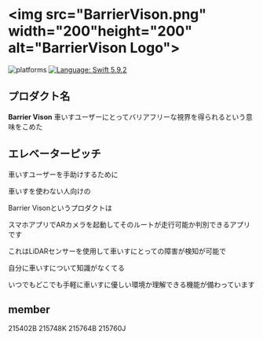 # <img src="BarrierVison.png" width="200"height="200" alt="BarrierVison Logo">

![platforms](https://img.shields.io/badge/platforms-iOS-333333.svg)
[![Language: Swift 5.9.2](https://img.shields.io/badge/swift-5.9.2-4BC51D.svg?style=flat)](https://developer.apple.com/swift)

## プロダクト名

**Barrier Vison**
車いすユーザーにとってバリアフリーな視界を得られるという意味をこめた

## **エレベーターピッチ**<br>

車いすユーザーを手助けするために

車いすを使わない人向けの

Barrier Visonというプロダクトは

スマホアプリでARカメラを起動してそのルートが走行可能か判別できるアプリです

これはLiDARセンサーを使用して車いすにとっての障害が検知が可能で

自分に車いすについて知識がなくてる

いつでもどこでも手軽に車いすに優しい環境か理解できる機能が備わっています

## member

215402B 215748K 215764B 215760J
